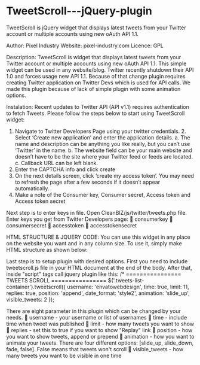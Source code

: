 TweetScroll---jQuery-plugin
===========================

TweetScroll is jQuery widget that displays latest tweets from your Twitter account or multiple accounts 
using new oAuth API 1.1. 

Author: Pixel Industry
Website: pixel-industry.com
Licence: GPL

Description:
TweetScroll is widget that displays latest tweets from your Twitter account or multiple accounts using new 
oAuth API 1.1. This simple widget can be used in any website/blog. Twitter recently shutdown their API 1.0 
and forces usage new API 1.1. Because of that change plugin requires creating Twitter application on Twitter 
Devs which is used for API calls. We made this plugin because of lack of simple plugin with some animation options.

Instalation:
Recent updates to Twitter API (API v1.1) requires authentication to fetch Tweets. Please follow the steps below to start using TweetScroll widget:
1. Navigate to Twitter Developers Page using your twitter credentials. 2. Select ‘Create new application’ and enter the application details.
a. The name and description can be anything you like really, but you can’t use ‘Twitter’ in the name.
b. The website field can be your main website and doesn’t have to be the site where your Twitter feed or feeds are located.
c. Callback URL can be left blank.
3. Enter the CAPTCHA info and click create
4. On the next details screen, click ‘create my access token’. You may need to refresh the page after a few seconds if it doesn’t appear automatically.
5. Make a note of the Consumer key, Consumer secret, Access token and Access token secret


Next step is to enter keys in file. Open CleanBIZ/js/twitter/tweets.php file. Enter keys you get from Twitter Developers page:
 consumerkey
 consumersecret
 accesstoken
 accesstokensecret

HTML STRUCTURE & JQUERY CODE:
You can use this widget in any place on the website you want and in any column size. To use it, 
simply make HTML structure as shown below: 
<article id="tweet-sroll-wrapper" class="clearfix"> 
  <div class="tweets-list-container"></div> 
</article> 

Last step is to setup plugin with desired options. First you need to include tweetscroll.js file in your 
HTML document at the end of the body. After that, inside "script" tags call jquery plugin like this: 
/* ================ TWEETS SCROLL ================ 
$('.tweets-list-container').tweetscroll({ 
  username: 'envatowebdesign', 
  time: true, 
  limit: 11,
  replies: true, 
  position: 'append', 
  date_format: 'style2', 
  animation: 'slide_up', 
  visible_tweets: 2 
});

There are eight parameter in this plugin which can be changed by your needs.
 username - your username or list of usernames
 time - include time when tweet was published
 limit - how many tweets you want to show
 replies - set this to true if you want to show "Replay" link
 position - how you want to show tweets, append or prepend
 animation - how you want to animate your tweets. There are four different options: [slide_up, slide_down, fade, false]. False means that tweets won't scroll
 visible_tweets - how many tweets you want to be visible in one time

